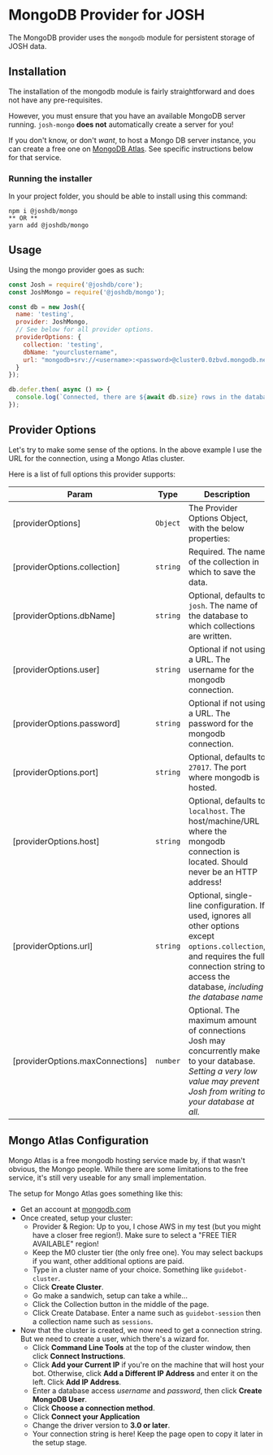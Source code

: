 # MongoDB Provider for JOSH

The MongoDB provider uses the `mongodb` module for persistent storage of JOSH data.

## Installation

The installation of the mongodb module is fairly straightforward and does not have any pre-requisites.

However, you must ensure that you have an available MongoDB server running. `josh-mongo` **does not** automatically create a server for you!

If you don't know, or don't *want*, to host a Mongo DB server instance, you can create a free one on [MongoDB Atlas](https://cloud.mongodb.com/). See specific instructions below for that service.

### Running the installer

In your project folder, you should be able to install using this command: 

```
npm i @joshdb/mongo
** OR **
yarn add @joshdb/mongo
```

## Usage

Using the mongo provider goes as such: 

```js
const Josh = require('@joshdb/core');
const JoshMongo = require('@joshdb/mongo');

const db = new Josh({
  name: 'testing',
  provider: JoshMongo,
  // See below for all provider options.
  providerOptions: {
    collection: 'testing',
    dbName: "yourclustername",
    url: "mongodb+srv://<username>:<password>@cluster0.0zbvd.mongodb.net/<dbName>?retryWrites=true&w=majority"
  }
});

db.defer.then( async () => {
  console.log(`Connected, there are ${await db.size} rows in the database.`);
});
```

## Provider Options

Let's try to make some sense of the options. In the above example I use the URL for the connection, using a Mongo Atlas cluster.

Here is a list of full options this provider supports: 

| Param | Type | Description |
| --- | --- | --- |
| [providerOptions] | <code>Object</code> | The Provider Options Object, with the below properties: |
| [providerOptions.collection] | <code>string</code> | Required. The name of the collection in which to save the data. |
| [providerOptions.dbName] | <code>string</code> | Optional, defaults to `josh`. The name of the database to which collections are written. |
| [providerOptions.user] | <code>string</code> | Optional if not using a URL. The username for the mongodb connection. |
| [providerOptions.password] | <code>string</code> | Optional if not using a URL. The password for the mongodb connection. |
| [providerOptions.port] | <code>string</code> | Optional, defaults to `27017`. The port where mongodb is hosted. |
| [providerOptions.host] | <code>string</code> | Optional, defaults to `localhost`. The host/machine/URL where the mongodb connection is located. Should never be an HTTP address! |
| [providerOptions.url] | <code>string</code> | Optional, single-line configuration. If used, ignores all other options except `options.collection`, and requires the full connection string to access the database, *including the database name* |
| [providerOptions.maxConnections] | <code>number</code> | Optional. The maximum amount of connections Josh may concurrently make to your database. *Setting a very low value may prevent Josh from writing to your database at all.* |

## Mongo Atlas Configuration

Mongo Atlas is a free mongodb hosting service made by, if that wasn't obvious, the Mongo people. While there are some limitations to the free service, it's still very useable for any small implementation.

The setup for Mongo Atlas goes something like this: 
- Get an account at [mongodb.com](https://www.mongodb.com/cloud/atlas)
- Once created, setup your cluster: 
  - Provider & Region: Up to you, I chose AWS in my test (but you might have a closer free region!). Make sure to select a "FREE TIER AVAILABLE" region!
  - Keep the M0 cluster tier (the only free one). You may select backups if you want, other additional options are paid.
  - Type in a cluster name of your choice. Something like `guidebot-cluster`.
  - Click **Create Cluster**.
  - Go make a sandwich, setup can take a while...
  - Click the Collection button in the middle of the page.
  - Click Create Database. Enter a name such as `guidebot-session` then a collection name such as `sessions`.
- Now that the cluster is created, we now need to get a connection string. But we need to create a user, which there's a wizard for. 
  - Click **Command Line Tools** at the top of the cluster window, then click **Connect Instructions**.
  - Click **Add your Current IP** if you're on the machine that will host your bot. Otherwise, click **Add a Different IP Address** and enter it on the left. Click **Add IP Address**.
  - Enter a database access *username* and *password*, then click **Create MongoDB User**.
  - Click **Choose a connection method**.
  - Click **Connect your Application**
  - Change the driver version to **3.0 or later**.
  - Your connection string is here! Keep the page open to copy it later in the setup stage.
